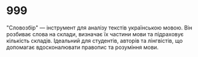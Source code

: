 # 999
"Словозбір" — інструмент для аналізу текстів українською мовою. Він розбиває слова на склади, визначає їх частини мови та підраховує кількість складів. Ідеальний для студентів, авторів та лінгвістів, що допомагає вдосконалювати правопис та розуміння мови.
